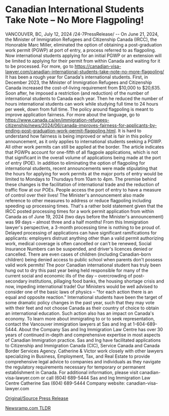 # Canadian International Students Take Note – No More Flagpoling!

VANCOUVER, BC, July 12, 2024 /24-7PressRelease/ -- On June 21, 2024, the Minister of Immigration Refugees and Citizenship Canada (IRCC), the Honorable Marc Miller, eliminated the option of obtaining a post-graduation work permit (PGWP) at port of entry, a process referred to as flagpoling. Now international students applying for an initial PGWP or an extension will be limited to applying for their permit from within Canada and waiting for it to be processed. For more, go to https://canadian-visa-lawyer.com/canadian-international-students-take-note-no-more-flagpoling/  It has been a rough year for Canada's international students. First, in December 2023, the Minister of Immigration Refugees and Citizenship Canada increased the cost-of-living requirement from $10,000 to $20,635. Soon after, he imposed a restriction (and reduction) of the number of international students to Canada each year. Then he reduced the number of hours international students can work while studying full time to 24 hours per week, down from full time.   The policy around flagpoling is meant to improve application fairness. For more about the language, go to https://www.canada.ca/en/immigration-refugees-citizenship/news/2024/06/canada-improves-fairness-for-applicants-by-ending-post-graduation-work-permit-flagpoling.html.  It is hard to understand how fairness is being improved or what is fair in this policy announcement, as it only applies to international students seeking a PGWP. All other work permits can still be applied at the border. The article indicates that PGWPs account for one-fifth of all flagpole applications, which is not that significant in the overall volume of applications being made at the port of entry (POE).  In addition to eliminating the option of flagpoling for international students, recent announcements were made stipulating that the hours for applying for work permits at the major ports of entry would be limited to Mondays to Thursdays from 10am to 4pm. The premise behind these changes is the facilitation of international trade and the reduction of traffic flow at our POEs. People access the port of entry to have a measure of control over their lives!  The Minister's announcement also made reference to other measures to address or reduce flagpoling including speeding up processing times. That's a rather bold statement given that the IRCC posted processing times for a work permit application from within Canada as of June 19, 2024 (two days before the Minister's announcement) was 99 days – almost three and a half months! From this Immigration lawyer's perspective, a 3-month processing time is nothing to be proud of. Delayed processing of applications can have significant ramifications for applicants: employers distrust anything other than a valid permit authorizing work, medical coverage is often cancelled or can't be renewed, Social Insurance Numbers can be suspended, and driver's licences denied or cancelled. There are even cases of children (including Canadian-born children) being denied access to public school when parents don't possess valid work permits!  The poor Canadian international student has truly been hung out to dry this past year being held responsible for many of the current social and economic ills of the day – overcrowding of post-secondary institutions, pillaging food banks, the housing shortage crisis and now, impeding international trade! Our Ministers would be well advised to consider one of the basic laws of physics – "for each action there is an equal and opposite reaction." International students have been the target of some dramatic policy changes in the past year, such that they may vote with their feet and not choose Canada as their country of choice to obtain an international education. Such action also has an impact on Canada's economy.  To learn more about immigrating to or to seek representation, contact the Vancouver immigration lawyers at Sas and Ing at 1-604-689-5444.  About the Company  Sas and Ing Immigration Law Centre has over 30 years of continued in-depth and comprehensive expertise in most aspects of Canadian Immigration practice. Sas and Ing have facilitated applications to Citizenship and Immigration Canada (CIC), Service Canada and Canada Border Services Agency. Catherine & Victor work closely with other lawyers specializing in Business, Employment, Tax, and Real Estate to provide comprehensive legal advice to companies and individuals as they navigate the regulatory requirements necessary for temporary or permanent establishment in Canada.  For additional information, please visit canadian-visa-lawyer.com or call (604) 689-5444  Sas and Ing Immigration Law Centre Catherine Sas (604) 689-5444 Company website: canadian-visa-lawyer.com 

[Original/Source Press Release](https://www.24-7pressrelease.com/press-release/512479/canadian-international-students-take-note-no-more-flagpoling) 

[Newsramp.com TLDR](https://newsramp.com/None) 
